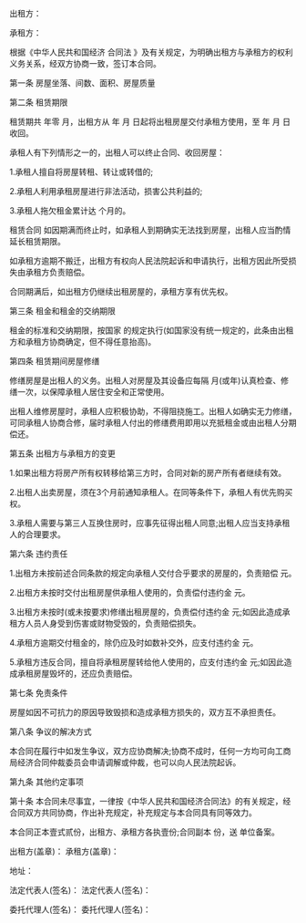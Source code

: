 
 


出租方：


承租方：


根据《中华人民共和国经济
合同法
》及有关规定，为明确出租方与承租方的权利义务关系，经双方协商一致，签订本合同。


第一条 房屋坐落、间数、面积、房屋质量


第二条 租赁期限


租赁期共 年零 月，出租方从 年 月 日起将出租房屋交付承租方使用，至 年 月 日收回。


承租人有下列情形之一的，出租人可以终止合同、收回房屋：


1.承租人擅自将房屋转租、转让或转借的;


2.承租人利用承租房屋进行非法活动，损害公共利益的;


3.承租人拖欠租金累计达 个月的。



租赁合同
如因期满而终止时，如承租人到期确实无法找到房屋，出租人应当酌情延长租赁期限。


如承租方逾期不搬迁，出租方有权向人民法院起诉和申请执行，出租方因此所受损失由承租方负责赔偿。


合同期满后，如出租方仍继续出租房屋的，承租方享有优先权。


第三条 租金和租金的交纳期限


租金的标准和交纳期限，按国家 的规定执行(如国家没有统一规定的，此条由出租方和承租方协商确定，但不得任意抬高)。


第四条 租赁期间房屋修缮


修缮房屋是出租人的义务。出租人对房屋及其设备应每隔 月(或年)认真检查、修缮一次，以保障承租人居住安全和正常使用。


出租人维修房屋时，承租人应积极协助，不得阻挠施工。出租人如确实无力修缮，可同承租人协商合修，届时承租人付出的修缮费用即用以充抵租金或由出租人分期偿还。


第五条 出租方与承租方的变更


1.如果出租方将房产所有权转移给第三方时，合同对新的房产所有者继续有效。


2.出租人出卖房屋，须在3个月前通知承租人。在同等条件下，承租人有优先购买权。


3.承租人需要与第三人互换住房时，应事先征得出租人同意;出租人应当支持承租人的合理要求。


第六条 违约责任


1.出租方未按前述合同条款的规定向承租人交付合乎要求的房屋的，负责赔偿 元。


2.出租方未按时交付出租房屋供承租人使用的，负责偿付违约金 元。


3.出租方未按时(或未按要求)修缮出租房屋的，负责偿付违约金 元;如因此造成承租方人员人身受到伤害或财物受毁的，负责赔偿损失。


4.承租方逾期交付租金的，除仍应及时如数补交外，应支付违约金 元。


5.承租方违反合同，擅自将承租房屋转给他人使用的，应支付违约金 元;如因此造成承租房屋毁坏的，还应负责赔偿。


第七条 免责条件


房屋如因不可抗力的原因导致毁损和造成承租方损失的，双方互不承担责任。


第八条 争议的解决方式


本合同在履行中如发生争议，双方应协商解决;协商不成时，任何一方均可向工商局经济合同仲裁委员会申请调解或仲裁，也可以向人民法院起诉。


第九条 其他约定事项


第十条 本合同未尽事宜，一律按《中华人民共和国经济合同法》的有关规定，经合同双方共同协商，作出补充规定，补充规定与本合同具有同等效力。


本合同正本壹式贰份，出租方、承租方各执壹份;合同副本 份，送 单位备案。


出租方(盖章)：             承租方(盖章)：


地址：


法定代表人(签名)：      法定代表人(签名)：


委托代理人(签名)：      委托代理人(签名)：
 


 

 
 
 
 
 
  


  
 

  


  


  
 
 
 
 

